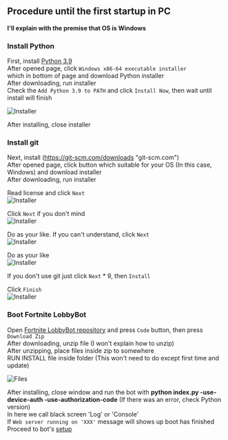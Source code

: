 ## Procedure until the first startup in PC
**I'll explain with the premise that OS is Windows**  

### Install Python
First, install [Python 3.9](https://www.python.org/downloads/release/python-3913 "python.org")  
After opened page, click `Windows x86-64 executable installer`  
which in bottom of page and download Python installer  
After downloading, run installer  
Check the `Add Python 3.9 to PATH` and click `Install Now`, then wait until install will finish  

![Installer](https://user-images.githubusercontent.com/53356872/103261052-5527af00-49e3-11eb-8657-73d7dfd064d5.png)  

After installing, close installer 

### Install git
Next, install (https://git-scm.com/downloads "git-scm.com")  
After opened page, click button which suitable for your OS (In this case, Windows) and download installer  
After downloading, run installer  

Read license and click `Next`  
![Installer](https://user-images.githubusercontent.com/53356872/104095053-185b9200-52d8-11eb-8f8b-3ca7b1c6e39e.png)  

Click `Next` if you don't mind  
![Installer](https://user-images.githubusercontent.com/53356872/104095103-5d7fc400-52d8-11eb-90e1-f00b5c378b7b.png)  

Do as your like. If you can't understand, click `Next`  
![Installer](https://user-images.githubusercontent.com/53356872/104095141-94ee7080-52d8-11eb-89a8-1514b0c9b48f.png)  

Do as your like  
![Installer](https://user-images.githubusercontent.com/53356872/104095174-b51e2f80-52d8-11eb-98d0-8fc062e133b2.png)  

If you don't use git just click `Next` * 9, then `Install`

Click `Finish`  
![Installer](https://user-images.githubusercontent.com/53356872/104095506-86a15400-52da-11eb-8545-8a089c29a714.png)  

### Boot Fortnite LobbyBot
Open [Fortnite LobbyBot repository](https://github.com/Huguitis/FortniteLobbyBotEgg "github.com") and press `Code` button, then press `Download Zip`  
After downloading, unzip file (I won't explain how to unzip)  
After unzipping, place files inside zip to somewhere  
RUN INSTALL file inside folder (This won't need to do except first time and update)  

![Files](https://user-images.githubusercontent.com/53356872/104012669-91cd8480-51f3-11eb-9ae6-8dba0e75b927.png)  

After installing, close window and run the bot with **python index.py -use-device-auth -use-authorization-code** (If there was an error, check Python version)  
In here we call black screen 'Log' or 'Console'  
If `Web server running on 'XXX'` message will shows up boot has finished  
Proceed to bot's [setup](setup.md#Procedure-to-setup "setup.md")  
